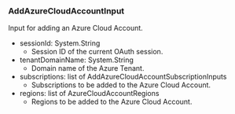 ### AddAzureCloudAccountInput
Input for adding an Azure Cloud Account.

- sessionId: System.String
  - Session ID of the current OAuth session.
- tenantDomainName: System.String
  - Domain name of the Azure Tenant.
- subscriptions: list of AddAzureCloudAccountSubscriptionInputs
  - Subscriptions to be added to the Azure Cloud Account.
- regions: list of AzureCloudAccountRegions
  - Regions to be added to the Azure Cloud Account.
